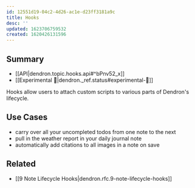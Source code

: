```yaml
---
id: 12551d19-04c2-4d26-ac1e-d23ff3181a9c
title: Hooks
desc: ''
updated: 1623706759532
created: 1620426131596
---
```


## Summary
- [[API|dendron.topic.hooks.api#^bPnv52_x]]
- [[Experimental 🧪|dendron._ref.status#experimental-🧪]]

Hooks allow users to attach custom scripts to various parts of Dendron's lifecycle.

## Use Cases
- carry over all your uncompleted todos from one note to the next
- pull in the weather report in your daily journal note
- automatically add citations to all images in a note on save

## Related
- [[9 Note Lifecycle Hooks|dendron.rfc.9-note-lifecycle-hooks]]
